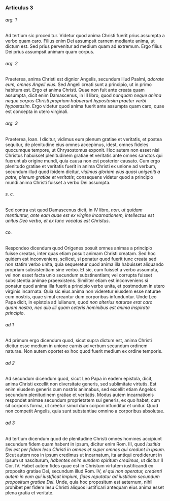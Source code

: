 ### Articulus 3

###### arg. 1
Ad tertium sic proceditur. Videtur quod anima Christi fuerit prius assumpta a verbo quam caro. Filius enim Dei assumpsit carnem mediante anima, ut dictum est. Sed prius pervenitur ad medium quam ad extremum. Ergo filius Dei prius assumpsit animam quam corpus.

###### arg. 2
Praeterea, anima Christi est dignior Angelis, secundum illud Psalmi, *adorate eum, omnes Angeli eius*. Sed Angeli creati sunt a principio, ut in primo habitum est. Ergo et anima Christi. Quae non fuit ante creata quam assumpta, dicit enim Damascenus, in III libro, quod *nunquam neque anima neque corpus Christi propriam habuerunt hypostasim praeter verbi hypostasim*. Ergo videtur quod anima fuerit ante assumpta quam caro, quae est concepta in utero virginali.

###### arg. 3
Praeterea, Ioan. I dicitur, vidimus eum plenum gratiae et veritatis, et postea sequitur, de plenitudine eius omnes accepimus, idest, omnes fideles quocumque tempore, ut Chrysostomus exponit. Hoc autem non esset nisi Christus habuisset plenitudinem gratiae et veritatis ante omnes sanctos qui fuerunt ab origine mundi, quia causa non est posterior causato. Cum ergo plenitudo gratiae et veritatis fuerit in anima Christi ex unione ad verbum, secundum illud quod ibidem dicitur, *vidimus gloriam eius quasi unigeniti a patre, plenum gratiae et veritatis*; consequens videtur quod a principio mundi anima Christi fuisset a verbo Dei assumpta.

###### s. c.
Sed contra est quod Damascenus dicit, in IV libro, *non, ut quidam mentiuntur, ante eam quae est ex virgine incarnationem, intellectus est unitus Deo verbo, et ex tunc vocatus est Christus*.

###### co.
Respondeo dicendum quod Origenes posuit omnes animas a principio fuisse creatas, inter quas etiam posuit animam Christi creatam. Sed hoc quidem est inconveniens, scilicet, si ponatur quod fuerit tunc creata sed non statim verbo unita, quia sequeretur quod anima illa habuisset aliquando propriam subsistentiam sine verbo. Et sic, cum fuisset a verbo assumpta, vel non esset facta unio secundum substinentiam; vel corrupta fuisset subsistentia animae praeexistens. Similiter etiam est inconveniens si ponatur quod anima illa fuerit a principio verbo unita, et postmodum in utero virginis incarnata. Quia sic eius anima non videretur eiusdem esse naturae cum nostris, quae simul creantur dum corporibus infunduntur. Unde Leo Papa dicit, in epistola ad Iulianum, quod *non alterius naturae erat caro quam nostra, nec alio illi quam ceteris hominibus est anima inspirata principio*.

###### ad 1
Ad primum ergo dicendum quod, sicut supra dictum est, anima Christi dicitur esse medium in unione carnis ad verbum secundum ordinem naturae. Non autem oportet ex hoc quod fuerit medium ex ordine temporis.

###### ad 2
Ad secundum dicendum quod, sicut Leo Papa in eadem epistola, dicit, anima Christi excellit non diversitate generis, sed sublimitate virtutis. Est enim eiusdem generis cum nostris animabus, sed excellit etiam Angelos secundum plenitudinem gratiae et veritatis. Modus autem incarnationis respondet animae secundum proprietatem sui generis, ex quo habet, cum sit corporis forma, ut creetur simul dum corpori infunditur et unitur. Quod non competit Angelis, quia sunt substantiae omnino a corporibus absolutae.

###### ad 3
Ad tertium dicendum quod de plenitudine Christi omnes homines accipiunt secundum fidem quam habent in ipsum, dicitur enim Rom. III, quod *iustitia Dei est per fidem Iesu Christi in omnes et super omnes qui credunt in ipsum*. Sicut autem nos in ipsum credimus ut incarnatum, ita antiqui crediderunt in ipsum ut nasciturum, *habentes enim eundem spiritum credimus*, ut dicitur II Cor. IV. Habet autem fides quae est in Christum virtutem iustificandi ex proposito gratiae Dei, secundum illud Rom. IV, *ei qui non operatur, credenti autem in eum qui iustificat impium, fides reputatur ad iustitiam secundum propositum gratiae Dei*. Unde, quia hoc propositum est aeternum, nihil prohibet per fidem Iesu Christi aliquos iustificari antequam eius anima esset plena gratia et veritate.

